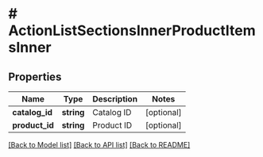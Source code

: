 # # ActionListSectionsInnerProductItemsInner

## Properties

Name | Type | Description | Notes
------------ | ------------- | ------------- | -------------
**catalog_id** | **string** | Catalog ID | [optional]
**product_id** | **string** | Product ID | [optional]

[[Back to Model list]](../../README.md#models) [[Back to API list]](../../README.md#endpoints) [[Back to README]](../../README.md)
